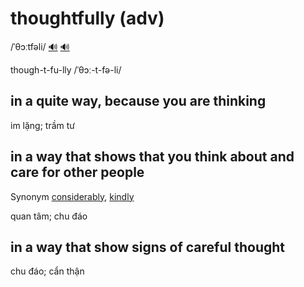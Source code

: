 # thoughtfully (adv)

/ˈθɔːtfəli/ [🔊](https://www.oxfordlearnersdictionaries.com/media/english/uk_pron/t/tho/thoug/thoughtfully__gb_1.mp3) [🔊](https://www.oxfordlearnersdictionaries.com/media/english/us_pron/t/tho/thoug/thoughtfully__us_1.mp3)

though-t-fu-lly /ˈθɔː-t-fə-li/

## in a quite way, because you are thinking

im lặng; trầm tư

## in a way that shows that you think about and care for other people

Synonym [considerably](), [kindly]()

quan tâm; chu đáo

## in a way that show signs of careful thought

chu đáo; cẩn thận